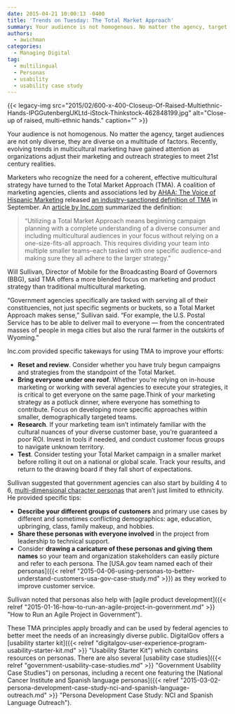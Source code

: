 ```yaml
---
date: 2015-04-21 10:00:13 -0400
title: 'Trends on Tuesday: The Total Market Approach'
summary: Your audience is not homogenous. No matter the agency, target audiences are not only diverse, they are diverse on a multitude of factors. Recently, evolving trends in multicultural marketing have gained attention as organizations adjust their marketing and outreach strategies to meet 21st century realities. Marketers who recognize the need for a coherent, effective multicultural
authors:
  - awichman
categories:
  - Managing Digital
tag:
  - multilingual
  - Personas
  - usability
  - usability case study
---
```


{{< legacy-img src="2015/02/600-x-400-Closeup-Of-Raised-Multiethnic-Hands-IPGGutenbergUKLtd-iStock-Thinkstock-462848199.jpg" alt="Close-up of raised, multi-ethnic hands." caption="" >}} 

Your audience is not homogenous. No matter the agency, target audiences are not only diverse, they are diverse on a multitude of factors. Recently, evolving trends in multicultural marketing have gained attention as organizations adjust their marketing and outreach strategies to meet 21st century realities.

Marketers who recognize the need for a coherent, effective multicultural strategy have turned to the Total Market Approach (TMA). A coalition of marketing agencies, clients and associations led by [AHAA: The Voice of Hispanic Marketing](http://www.ahaa.org/About) released [an industry-sanctioned definition of TMA](http://www.ana.net/content/show/id/31579) in September. An [article by Inc.com](http://www.inc.com/yuriy-boykiv/what-leaders-need-to-know-about-the-total-market-approach-to-diverse-audiences.html) summarized the definition:

> &#8220;Utilizing a Total Market Approach means beginning campaign planning with a complete understanding of a diverse consumer and including multicultural audiences in your focus without relying on a one-size-fits-all approach. This requires dividing your team into multiple smaller teams&#8211;each tasked with one specific audience&#8211;and making sure they all adhere to the larger strategy.&#8221;

Will Sullivan, Director of Mobile for the Broadcasting Board of Governors (BBG), said TMA offers a more blended focus on marketing and product strategy than traditional multicultural marketing.

“Government agencies specifically are tasked with serving all of their constituencies, not just specific segments or buckets, so a Total Market Approach makes sense,” Sullivan said. “For example, the U.S. Postal Service has to be able to deliver mail to everyone &#8212; from the concentrated masses of people in mega cities but also the rural farmer in the outskirts of Wyoming.​”

Inc.com provided specific takeways for using TMA to improve your efforts:

  * **Reset and review**. Consider whether you have truly begun campaigns and strategies from the standpoint of the Total Market.
  * **Bring everyone under one roof**. Whether you&#8217;re relying on in-house marketing or working with several agencies to execute your strategies, it is critical to get everyone on the same page.Think of your marketing strategy as a potluck dinner, where everyone has something to contribute. Focus on developing more specific approaches within smaller, demographically targeted teams.
  * **Research**. If your marketing team isn&#8217;t intimately familiar with the cultural nuances of your diverse customer base, you&#8217;re guaranteed a poor ROI. Invest in tools if needed, and conduct customer focus groups to navigate unknown territory.
  * **Test**. Consider testing your Total Market campaign in a smaller market before rolling it out on a national or global scale. Track your results, and return to the drawing board if they fall short of expectations.

Sullivan suggested that government agencies can also start by building 4 to 6, [multi-dimensional character personas](http://www.usability.gov/how-to-and-tools/methods/personas.html) that aren&#8217;t just limited to ethnicity. He provided specific tips:

  * **Describe your different groups of customers** and primary use cases by different and sometimes conflicting demographics: age, education, upbringing, class, family makeup, and hobbies.
  * **Share these personas with everyone involved** in the project from leadership to technical support.
  * Consider **drawing a caricature of these personas and giving them names** so your team and organization stakeholders can easily picture and refer to each persona. The [USA.gov team named each of their personas]({{< relref "2015-04-06-using-personas-to-better-understand-customers-usa-gov-case-study.md" >}}) as they worked to improve customer service.

Sullivan noted that personas also help with [agile product development]({{< relref "2015-01-16-how-to-run-an-agile-project-in-government.md" >}} "How to Run an Agile Project in Government").

These TMA principles apply broadly and can be used by federal agencies to better meet the needs of an increasingly diverse public. DigitalGov offers a [usability starter kit]({{< relref "digitalgov-user-experience-program-usability-starter-kit.md" >}} "Usability Starter Kit") which contains resources on personas. There are also several [usability case studies]({{< relref "government-usability-case-studies.md" >}} "Government Usability Case Studies") on personas, including a recent one featuring the [National Cancer Institute and Spanish language personas]({{< relref "2015-03-02-persona-development-case-study-nci-and-spanish-language-outreach.md" >}} "Persona Development Case Study: NCI and Spanish Language Outreach").